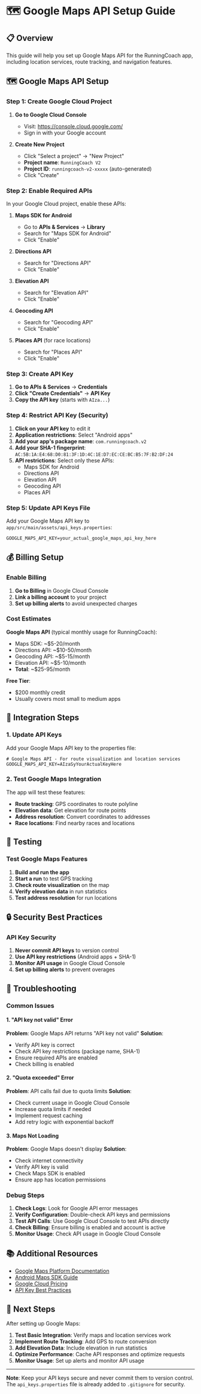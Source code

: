 # 🗺️ Google Maps API Setup Guide

## 📋 Overview

This guide will help you set up Google Maps API for the RunningCoach app, including location services, route tracking, and navigation features.

## 🗺️ Google Maps API Setup

### Step 1: Create Google Cloud Project

1. **Go to Google Cloud Console**
   - Visit: https://console.cloud.google.com/
   - Sign in with your Google account

2. **Create New Project**
   - Click "Select a project" → "New Project"
   - **Project name**: `RunningCoach V2`
   - **Project ID**: `runningcoach-v2-xxxxx` (auto-generated)
   - Click "Create"

### Step 2: Enable Required APIs

In your Google Cloud project, enable these APIs:

1. **Maps SDK for Android**
   - Go to **APIs & Services** → **Library**
   - Search for "Maps SDK for Android"
   - Click "Enable"

2. **Directions API**
   - Search for "Directions API"
   - Click "Enable"

3. **Elevation API**
   - Search for "Elevation API"
   - Click "Enable"

4. **Geocoding API**
   - Search for "Geocoding API"
   - Click "Enable"

5. **Places API** (for race locations)
   - Search for "Places API"
   - Click "Enable"

### Step 3: Create API Key

1. **Go to APIs & Services** → **Credentials**
2. **Click "Create Credentials"** → **API Key**
3. **Copy the API key** (starts with `AIza...`)

### Step 4: Restrict API Key (Security)

1. **Click on your API key** to edit it
2. **Application restrictions**: Select "Android apps"
3. **Add your app's package name**: `com.runningcoach.v2`
4. **Add your SHA-1 fingerprint**: `AC:5B:1A:E4:68:D0:81:3F:1D:4C:1E:D7:EC:CE:BC:B5:7F:B2:DF:24`
5. **API restrictions**: Select only these APIs:
   - Maps SDK for Android
   - Directions API
   - Elevation API
   - Geocoding API
   - Places API

### Step 5: Update API Keys File

Add your Google Maps API key to `app/src/main/assets/api_keys.properties`:

```properties
GOOGLE_MAPS_API_KEY=your_actual_google_maps_api_key_here
```

## 💰 Billing Setup

### Enable Billing

1. **Go to Billing** in Google Cloud Console
2. **Link a billing account** to your project
3. **Set up billing alerts** to avoid unexpected charges

### Cost Estimates

**Google Maps API** (typical monthly usage for RunningCoach):
- Maps SDK: ~$5-20/month
- Directions API: ~$10-50/month
- Geocoding API: ~$5-15/month
- Elevation API: ~$5-10/month
- **Total**: ~$25-95/month

**Free Tier**:
- $200 monthly credit
- Usually covers most small to medium apps

## 🔧 Integration Steps

### 1. Update API Keys

Add your Google Maps API key to the properties file:

```properties
# Google Maps API - For route visualization and location services
GOOGLE_MAPS_API_KEY=AIzaSyYourActualKeyHere
```

### 2. Test Google Maps Integration

The app will test these features:
- **Route tracking**: GPS coordinates to route polyline
- **Elevation data**: Get elevation for route points
- **Address resolution**: Convert coordinates to addresses
- **Race locations**: Find nearby races and locations

## 🧪 Testing

### Test Google Maps Features

1. **Build and run the app**
2. **Start a run** to test GPS tracking
3. **Check route visualization** on the map
4. **Verify elevation data** in run statistics
5. **Test address resolution** for run locations

## 🔒 Security Best Practices

### API Key Security

1. **Never commit API keys** to version control
2. **Use API key restrictions** (Android apps + SHA-1)
3. **Monitor API usage** in Google Cloud Console
4. **Set up billing alerts** to prevent overages

## 🐛 Troubleshooting

### Common Issues

#### 1. "API key not valid" Error
**Problem**: Google Maps API returns "API key not valid"
**Solution**:
- Verify API key is correct
- Check API key restrictions (package name, SHA-1)
- Ensure required APIs are enabled
- Check billing is enabled

#### 2. "Quota exceeded" Error
**Problem**: API calls fail due to quota limits
**Solution**:
- Check current usage in Google Cloud Console
- Increase quota limits if needed
- Implement request caching
- Add retry logic with exponential backoff

#### 3. Maps Not Loading
**Problem**: Google Maps doesn't display
**Solution**:
- Check internet connectivity
- Verify API key is valid
- Check Maps SDK is enabled
- Ensure app has location permissions

### Debug Steps

1. **Check Logs**: Look for Google API error messages
2. **Verify Configuration**: Double-check API keys and permissions
3. **Test API Calls**: Use Google Cloud Console to test APIs directly
4. **Check Billing**: Ensure billing is enabled and account is active
5. **Monitor Usage**: Check API usage in Google Cloud Console

## 📚 Additional Resources

- [Google Maps Platform Documentation](https://developers.google.com/maps/documentation)
- [Android Maps SDK Guide](https://developers.google.com/maps/documentation/android-sdk/overview)
- [Google Cloud Pricing](https://cloud.google.com/maps-platform/pricing)
- [API Key Best Practices](https://developers.google.com/maps/api-security-best-practices)

## 🔄 Next Steps

After setting up Google Maps:

1. **Test Basic Integration**: Verify maps and location services work
2. **Implement Route Tracking**: Add GPS to route conversion
3. **Add Elevation Data**: Include elevation in run statistics
4. **Optimize Performance**: Cache API responses and optimize requests
5. **Monitor Usage**: Set up alerts and monitor API usage

---

**Note**: Keep your API keys secure and never commit them to version control. The `api_keys.properties` file is already added to `.gitignore` for security.
